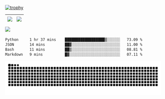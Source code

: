 [![trophy](https://github-profile-trophy.vercel.app/?username=ocss884&column=7)](https://github.com/ocss884)

| <img align="center" src="https://github-readme-stats.vercel.app/api?username=ocss884&show_icons=true&hide_border=true" /> | <img align="center" src="https://github-readme-streak-stats.herokuapp.com?user=ocss884&hide_border=true&date_format=M%20j%5B%2C%20Y%5D&ring=7EDDCF&fire=7EDDCF" /> |
| ------------------------------------------------------------ | ------------------------------------------------------------ |

![](https://komarev.com/ghpvc/?username=ocss884&color=brightgreen)

<!--START_SECTION:waka-->

```text
Python     1 hr 37 mins    ██████████████████▒░░░░░░   73.09 %
JSON       14 mins         ██▓░░░░░░░░░░░░░░░░░░░░░░   11.00 %
Bash       11 mins         ██▒░░░░░░░░░░░░░░░░░░░░░░   08.81 %
Markdown   9 mins          █▓░░░░░░░░░░░░░░░░░░░░░░░   07.11 %
```

<!--END_SECTION:waka-->

<p align="center">
   <img src="https://github.com/ocss884/ocss884/blob/output/github-snake.svg" alt="snake">
</p>
